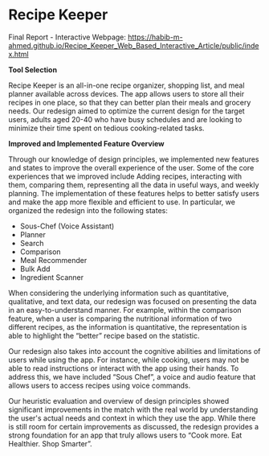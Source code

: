 # Recipe Keeper

Final Report - Interactive Webpage: https://habib-m-ahmed.github.io/Recipe_Keeper_Web_Based_Interactive_Article/public/index.html

<b>Tool Selection</b>
<p></p>

Recipe Keeper is an all-in-one recipe organizer, shopping list, and meal planner available across devices. The app allows users to store all their recipes in one place, so that they can better plan their meals and grocery needs. Our redesign aimed to optimize the current design for the target users, adults aged 20-40 who have busy schedules and are looking to minimize their time spent on tedious cooking-related tasks.
<p></p>

<b>Improved and Implemented Feature Overview</b>
<p></p>

Through our knowledge of design principles, we implemented new features and states to improve the overall experience of the user. Some of the core experiences that we improved include Adding recipes, interacting with them, comparing them, representing all the data in useful ways, and weekly planning. The implementation of these features helps to better satisfy users and make the app more flexible and efficient to use. In particular, we organized the redesign into the following states:
<ul>
  <li>Sous-Chef (Voice Assistant)</li>
  <li>Planner</li>
  <li>Search</li>
  <li>Comparison</li>
  <li>Meal Recommender</li>
  <li>Bulk Add</li>
  <li>Ingredient Scanner</li>
</ul>
<p></p>
  
When considering the underlying information such as quantitative, qualitative, and text data, our redesign was focused on presenting the data in an easy-to-understand manner. For example, within the comparison feature, when a user is comparing the nutritional information of two different recipes, as the information is quantitative, the representation is able to highlight the “better” recipe based on the statistic.
<p></p>
  
Our redesign also takes into account the cognitive abilities and limitations of users while using the app. For instance, while cooking, users may not be able to read instructions or interact with the app using their hands. To address this, we have included “Sous Chef”, a voice and audio feature that allows users to access recipes using voice commands.
<p></p>
  
Our heuristic evaluation and overview of design principles showed significant improvements in the match with the real world by understanding the user's actual needs and context in which they use the app. While there is still room for certain improvements as discussed, the redesign provides a strong foundation for an app that truly allows users to “Cook more. Eat Healthier. Shop Smarter”.
